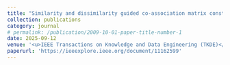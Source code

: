 ```yaml
---
title: "Similarity and dissimilarity guided co-association matrix construction for ensemble clustering"
collection: publications
category: journal
# permalink: /publication/2009-10-01-paper-title-number-1
date: 2025-09-12
venue: '<u>IEEE Transactions on Knowledge and Data Engineering (TKDE)</u>'
paperurl: 'https://ieeexplore.ieee.org/document/11162599'
---
```

